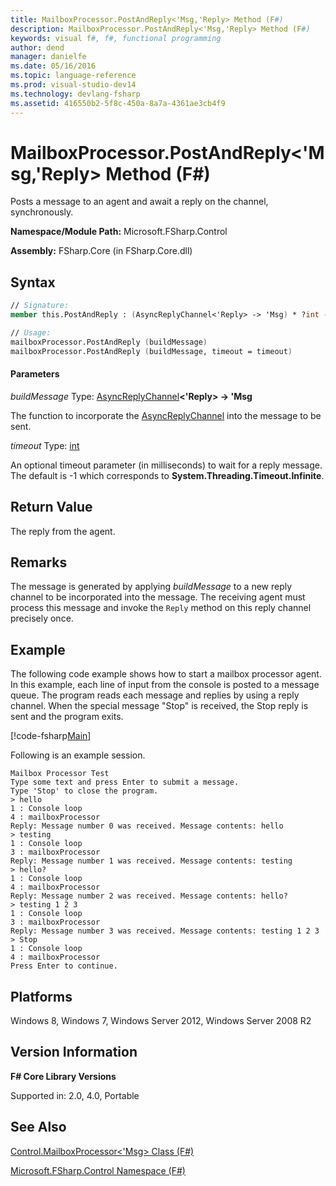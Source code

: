 ```yaml
---
title: MailboxProcessor.PostAndReply<'Msg,'Reply> Method (F#)
description: MailboxProcessor.PostAndReply<'Msg,'Reply> Method (F#)
keywords: visual f#, f#, functional programming
author: dend
manager: danielfe
ms.date: 05/16/2016
ms.topic: language-reference
ms.prod: visual-studio-dev14
ms.technology: devlang-fsharp
ms.assetid: 416550b2-5f8c-450a-8a7a-4361ae3cb4f9 
---
```


# MailboxProcessor.PostAndReply<'Msg,'Reply> Method (F#)

Posts a message to an agent and await a reply on the channel, synchronously.

**Namespace/Module Path:** Microsoft.FSharp.Control

**Assembly:** FSharp.Core (in FSharp.Core.dll)


## Syntax

```fsharp
// Signature:
member this.PostAndReply : (AsyncReplyChannel<'Reply> -> 'Msg) * ?int -> 'Reply

// Usage:
mailboxProcessor.PostAndReply (buildMessage)
mailboxProcessor.PostAndReply (buildMessage, timeout = timeout)
```

#### Parameters
*buildMessage*
Type: [AsyncReplyChannel](https://msdn.microsoft.com/library/e32fd8ec-37dd-4e63-94a5-67709962d1d0)**&lt;'Reply&gt; -&gt;   'Msg**


The function to incorporate the [AsyncReplyChannel](https://msdn.microsoft.com/library/e32fd8ec-37dd-4e63-94a5-67709962d1d0) into the message to be sent.


*timeout*
Type: [int](https://msdn.microsoft.com/library/025d5455-3622-4ea5-9573-3ecbd4ee1375)


An optional timeout parameter (in milliseconds) to wait for a reply message. The default is -1 which corresponds to **System.Threading.Timeout.Infinite**.

## Return Value

The reply from the agent.
## Remarks
The message is generated by applying *buildMessage* to a new reply channel to be incorporated into the message. The receiving agent must process this message and invoke the `Reply` method on this reply channel precisely once.

## Example

The following code example shows how to start a mailbox processor agent. In this example, each line of input from the console is posted to a message queue. The program reads each message and replies by using a reply channel. When the special message "Stop" is received, the Stop reply is sent and the program exits.

[!code-fsharp[Main](~samples/snippets/fsharp/mailboxprocessor/snippet7.fs)]

Following is an example session.

```
Mailbox Processor Test
Type some text and press Enter to submit a message.
Type 'Stop' to close the program.
> hello
1 : Console loop
4 : mailboxProcessor
Reply: Message number 0 was received. Message contents: hello
> testing
1 : Console loop
3 : mailboxProcessor
Reply: Message number 1 was received. Message contents: testing
> hello?
1 : Console loop
4 : mailboxProcessor
Reply: Message number 2 was received. Message contents: hello?
> testing 1 2 3
1 : Console loop
3 : mailboxProcessor
Reply: Message number 3 was received. Message contents: testing 1 2 3
> Stop
1 : Console loop
4 : mailboxProcessor
Press Enter to continue.
```

## Platforms
Windows 8, Windows 7, Windows Server 2012, Windows Server 2008 R2


## Version Information
**F# Core Library Versions**

Supported in: 2.0, 4.0, Portable

## See Also
[Control.MailboxProcessor&#60;'Msg&#62; Class &#40;F&#35;&#41;](Control.MailboxProcessor%5B%27Msg%5D-Class-%5BFSharp%5D.md)

[Microsoft.FSharp.Control Namespace &#40;F&#35;&#41;](Microsoft.FSharp.Control-Namespace-%5BFSharp%5D.md)